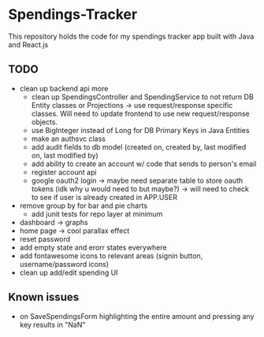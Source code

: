 # Spendings-Tracker

This repository holds the code for my spendings tracker app built with Java and React.js

## TODO

- clean up backend api more
  - clean up SpendingsController and SpendingService to not return DB Entity classes or Projections -> use request/response specific classes. Will need to update frontend to use new request/response objects.
  - use BigInteger instead of Long for DB Primary Keys in Java Entities
  - make an authsvc class
  - add audit fields to db model (created on, created by, last modified on, last modified by)
  - add ability to create an account w/ code that sends to person's email
  - register account api
  - google oauth2 login -> maybe need separate table to store oauth tokens (idk why u would need to but maybe?) -> will need to check to see if user is already created in APP.USER
- remove group by for bar and pie charts
  - add junit tests for repo layer at minimum
- dashboard -> graphs
- home page -> cool parallax effect
- reset password
- add empty state and erorr states everywhere
- add fontawesome icons to relevant areas (signin button, username/password icons)
- clean up add/edit spending UI

## Known issues

- on SaveSpendingsForm highlighting the entire amount and pressing any key results in "NaN"
